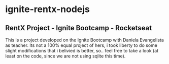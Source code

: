 # ignite-rentx-nodejs
## RentX Project - Ignite Bootcamp - Rocketseat

 This is a project developed on the Ignite Bootcamp with Daniela Evangelista as teacher. Its not a 100% equal project of hers, i took liberty to do some slight modifications that
i belivied is better, so.. feel free to take a look (at least on the code, since we are not using sqlite this time).
